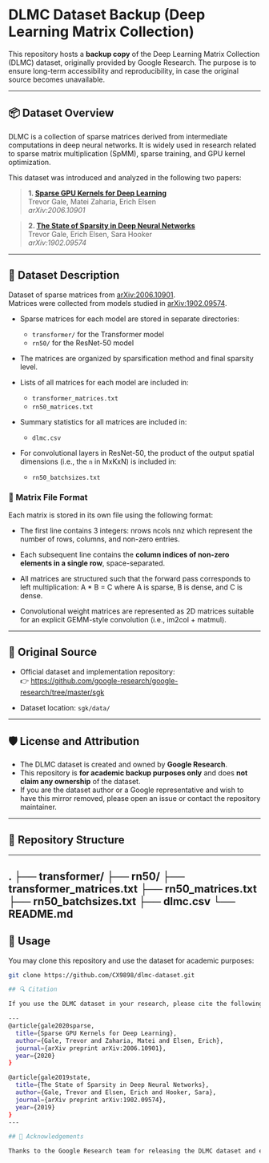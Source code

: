 # DLMC Dataset Backup (Deep Learning Matrix Collection)

This repository hosts a **backup copy** of the Deep Learning Matrix Collection (DLMC) dataset, originally provided by Google Research. The purpose is to ensure long-term accessibility and reproducibility, in case the original source becomes unavailable.

---

## 📦 Dataset Overview

DLMC is a collection of sparse matrices derived from intermediate computations in deep neural networks. It is widely used in research related to sparse matrix multiplication (SpMM), sparse training, and GPU kernel optimization.

This dataset was introduced and analyzed in the following two papers:

> **1. [Sparse GPU Kernels for Deep Learning](https://arxiv.org/abs/2006.10901)**  
> Trevor Gale, Matei Zaharia, Erich Elsen  
> *arXiv:2006.10901*

> **2. [The State of Sparsity in Deep Neural Networks](https://arxiv.org/abs/1902.09574)**  
> Trevor Gale, Erich Elsen, Sara Hooker  
> *arXiv:1902.09574*

---

## 🧾 Dataset Description

Dataset of sparse matrices from [arXiv:2006.10901](https://arxiv.org/abs/2006.10901).  
Matrices were collected from models studied in [arXiv:1902.09574](https://arxiv.org/abs/1902.09574).

- Sparse matrices for each model are stored in separate directories:
  - `transformer/` for the Transformer model
  - `rn50/` for the ResNet-50 model

- The matrices are organized by sparsification method and final sparsity level.

- Lists of all matrices for each model are included in:
  - `transformer_matrices.txt`
  - `rn50_matrices.txt`

- Summary statistics for all matrices are included in:
  - `dlmc.csv`

- For convolutional layers in ResNet-50, the product of the output spatial dimensions (i.e., the `n` in MxKxN) is included in:
  - `rn50_batchsizes.txt`

### 📐 Matrix File Format

Each matrix is stored in its own file using the following format:

- The first line contains 3 integers: nrows ncols nnz
    which represent the number of rows, columns, and non-zero entries.

- Each subsequent line contains the **column indices of non-zero elements in a single row**, space-separated.

- All matrices are structured such that the forward pass corresponds to left multiplication: A * B = C
    where A is sparse, B is dense, and C is dense.

- Convolutional weight matrices are represented as 2D matrices suitable for an explicit GEMM-style convolution (i.e., im2col + matmul).

---

## 📂 Original Source

- Official dataset and implementation repository:  
👉 https://github.com/google-research/google-research/tree/master/sgk

- Dataset location: `sgk/data/`

---

## 🛡️ License and Attribution

- The DLMC dataset is created and owned by **Google Research**.
- This repository is **for academic backup purposes only** and does **not claim any ownership** of the dataset.
- If you are the dataset author or a Google representative and wish to have this mirror removed, please open an issue or contact the repository maintainer.

---

## 📁 Repository Structure

---
.
├── transformer/
├── rn50/
├── transformer_matrices.txt
├── rn50_matrices.txt
├── rn50_batchsizes.txt
├── dlmc.csv
└── README.md
---

## 🧪 Usage

You may clone this repository and use the dataset for academic purposes:

```bash
git clone https://github.com/CX9898/dlmc-dataset.git

## 🔍 Citation

If you use the DLMC dataset in your research, please cite the following works:

---
@article{gale2020sparse,
  title={Sparse GPU Kernels for Deep Learning},
  author={Gale, Trevor and Zaharia, Matei and Elsen, Erich},
  journal={arXiv preprint arXiv:2006.10901},
  year={2020}
}

@article{gale2019state,
  title={The State of Sparsity in Deep Neural Networks},
  author={Gale, Trevor and Elsen, Erich and Hooker, Sara},
  journal={arXiv preprint arXiv:1902.09574},
  year={2019}
}
---

## 🙏 Acknowledgements

Thanks to the Google Research team for releasing the DLMC dataset and enabling research in sparse neural networks and GPU kernel optimization.
